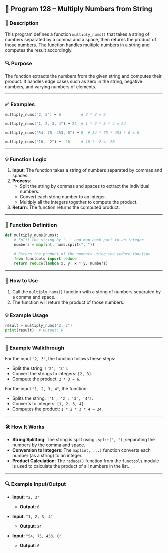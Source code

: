 
## 📘 Program 128 – Multiply Numbers from String

### 📝 Description  

This program defines a function `multiply_nums()` that takes a string of numbers separated by a comma and a space, then returns the product of those numbers. The function handles multiple numbers in a string and computes the result accordingly.

### 🔍 Purpose  

The function extracts the numbers from the given string and computes their product. It handles edge cases such as zero in the string, negative numbers, and varying numbers of elements.

---

### ✅ Examples

```python
multiply_nums("2, 3") ➞ 6         # 2 * 3 = 6

multiply_nums("1, 2, 3, 4") ➞ 24  # 1 * 2 * 3 * 4 = 24

multiply_nums("54, 75, 453, 0") ➞ 0  # 54 * 75 * 453 * 0 = 0

multiply_nums("10, -2") ➞ -20     # 10 * -2 = -20
```

---

### 💡 Function Logic

1. **Input**: The function takes a string of numbers separated by commas and spaces.
2. **Process**:
   - Split the string by commas and spaces to extract the individual numbers.
   - Convert each string number to an integer.
   - Multiply all the integers together to compute the product.
3. **Return**: The function returns the computed product.

---

### 🧠 Function Definition

```python
def multiply_nums(nums):
    # Split the string by ', ' and map each part to an integer
    numbers = map(int, nums.split(", "))
    
    # Return the product of the numbers using the reduce function
    from functools import reduce
    return reduce(lambda x, y: x * y, numbers)
```

---

### 🔁 How to Use

1. Call the `multiply_nums()` function with a string of numbers separated by a comma and space.
2. The function will return the product of those numbers.

### 💡 Example Usage

```python
result = multiply_nums("2, 3")
print(result)  # Output: 6
```

---

### 🧠 Example Walkthrough

For the input `"2, 3"`, the function follows these steps:

- Split the string: `['2', '3']`.
- Convert the strings to integers: `[2, 3]`.
- Compute the product: `2 * 3 = 6`.

For the input `"1, 2, 3, 4"`, the function:

- Splits the string: `['1', '2', '3', '4']`.
- Converts to integers: `[1, 2, 3, 4]`.
- Computes the product: `1 * 2 * 3 * 4 = 24`.

---

### 🛠️ How It Works

- **String Splitting**: The string is split using `.split(", ")`, separating the numbers by the comma and space.
- **Conversion to Integers**: The `map(int, ...)` function converts each number (as a string) to an integer.
- **Product Calculation**: The `reduce()` function from the `functools` module is used to calculate the product of all numbers in the list.

---

### 🔍 Example Input/Output

- **Input**: `"2, 3"`
  - **Output**: `6`
  
- **Input**: `"1, 2, 3, 4"`
  - **Output**: `24`
  
- **Input**: `"54, 75, 453, 0"`
  - **Output**: `0`
